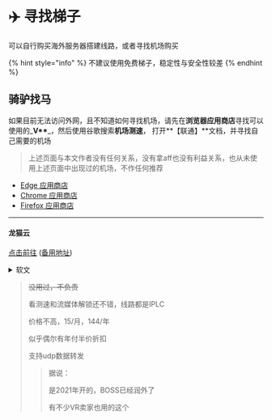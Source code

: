 # ✈️ 寻找梯子

可以自行购买海外服务器搭建线路，或者寻找机场购买

{% hint style="info" %}
不建议使用免费梯子，稳定性与安全性较差
{% endhint %}

## 骑驴找马

如果目前无法访问外网，且不知道如何寻找机场，请先在**浏览器应用商店**寻找可以使用的_**V\*\***_，然后使用谷歌搜索**机场测速**， 打开**【联通】**文档，并寻找自己需要的机场

> 上述页面与本文作者没有任何关系，没有拿aff也没有利益关系，也从未使用上述页面中出现过的机场，不作任何推荐

* [Edge 应用商店](https://microsoftedge.microsoft.com/addons/Microsoft-Edge-Extensions-Home?hl=zh-CN)
* [Chrome 应用商店](https://chrome.google.com/webstore/category/extensions?hl=zh-CN)
* [Firefox 应用商店](https://addons.mozilla.org/zh-CN/firefox/extensions/)

***

#### 龙猫云

[点击前往](https://lmaff01.lmspeed.co/register?aff=FLc24VDZ) ([备用地址](https://totorocloud.cc/register?aff=FLc24VDZ))

<details>

<summary>软文</summary>

龙猫云机场，又名TotoroCloud.cc 是一款稳定，高效，且快速的科学上网工具，是一个IPLC纯专线机场，当然新手用户也可以称为_微披恩_。

作为一家纯IPLC专线机场，龙猫云表现十分出色。以超低的价格提供稳定高速的线路，流媒体专项优化同时配备快速响应的售后，都说明这是一家具备超高性价比的优质机场节点

开业时间：2023年6月

定价十分实惠是便宜机场梯子工具，月付15元至120元，极具性价比\
套餐配置灵活，可满足不同用户的绝大部分应用需求\
纯 IPLC 专线机场，所有套餐都配置高速线路

美区 app 解锁，台湾节点支付解锁

拥有多条优质线路，集中分布美、日、港、台、新等热门地区\
原生 IP 支持所有套餐均支持 Netflix、TVB 等国外流媒体解锁

支持全平台 Windows、Mac、Linux、Android、iOS 等各种操作系统的高速 Shadowsocks 协议订阅

站内提供订阅转换，方便不同协议配置，避免订阅信息泄露\
可支持企业和个人独享IP和家宽定制，支持Tiktok本土短视频运营和直播

支付宝、微信直接支付，方便快捷\
支持提交工单、在线客服，响应快速，站内教程与软件完善

节点包括：香港x20 台湾x10 新加坡x10 日本x10 美国x10 马来西亚x5 阿根廷x1 土耳其x1

</details>

> ~~没用过，不负责~~
>
> 看测速和流媒体解锁还不错，线路都是IPLC
>
> 价格不高，15/月，144/年
>
> 似乎偶尔有年付半价折扣
>
> 支持udp数据转发
>
> > 据说：
> >
> > 是2021年开的，BOSS已经润外了
> >
> > 有不少VR卖家也用的这个
